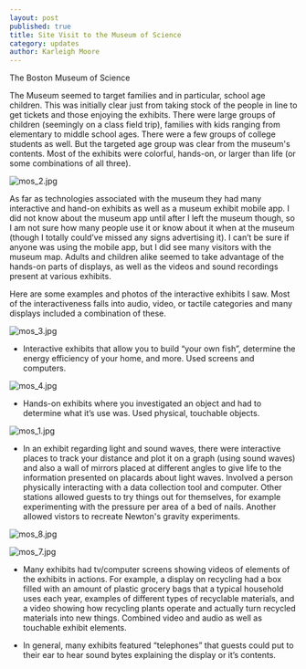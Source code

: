 ```yaml
---
layout: post
published: true
title: Site Visit to the Museum of Science
category: updates
author: Karleigh Moore
---
```


The Boston Museum of Science 

The Museum seemed to target families and in particular, school age children. This was  initially clear just from taking stock of the people in line to get tickets and those enjoying the exhibits. There were large groups of children (seemingly on a class field trip), families with kids ranging from elementary to middle school ages. There were a few groups of college students as well. But the targeted age group was clear from the museum's contents. Most of the exhibits were colorful, hands-on, or larger than life (or some combinations of all three). 

![mos_2.jpg](/assets/mos_2.jpg)


As far as technologies associated with the museum they had many interactive and hand-on exhibits as well as a museum exhibit mobile app. I did not know about the museum app until after I left the museum though, so I am not sure how many people use it or know about it when at the museum (though I totally could’ve missed any signs advertising it). I can’t be sure if anyone was using the mobile app, but I did see many visitors with the museum map. Adults and children alike seemed to take advantage of the hands-on parts of displays, as well as the videos and sound recordings present at various exhibits. 

Here are some examples and photos of the interactive exhibits I saw. Most of the interactiveness falls into audio, video, or tactile categories and many displays included a combination of these.

![mos_3.jpg](/assets/mos_3.jpg)


- Interactive exhibits that allow you to build “your own fish”, determine the energy efficiency of your home, and more. Used screens and computers. 

![mos_4.jpg](/assets/mos_4.jpg)


- Hands-on exhibits where you investigated an object and had to determine what it’s use was. Used physical, touchable objects.  

![mos_1.jpg](/assets/mos_1.jpg)


- In an exhibit regarding light and sound waves, there were interactive places to track your distance and plot it on a graph (using sound waves) and also a wall of mirrors placed at different angles to give life to the information presented on placards about light waves. Involved a person physically interacting with a data collection tool and computer. Other stations allowed guests to try things out for themselves, for example experimenting with the pressure per area of a bed of nails. Another allowed vistors to recreate Newton's gravity experiments. 

![mos_8.jpg](/assets/mos_8.jpg)

![mos_7.jpg](/assets/mos_7.jpg)


- Many exhibits had tv/computer screens showing videos of elements of the exhibits in actions. For example, a display on recycling had a box filled with an amount of plastic grocery bags that a typical household uses each year, examples of different types of recyclable materials, and a video showing how recycling plants operate and actually turn recycled materials into new things. Combined video and audio as well as touchable exhibit elements. 

- In general, many exhibits featured “telephones” that guests could put to their ear to hear sound bytes explaining the display or it’s contents. 

